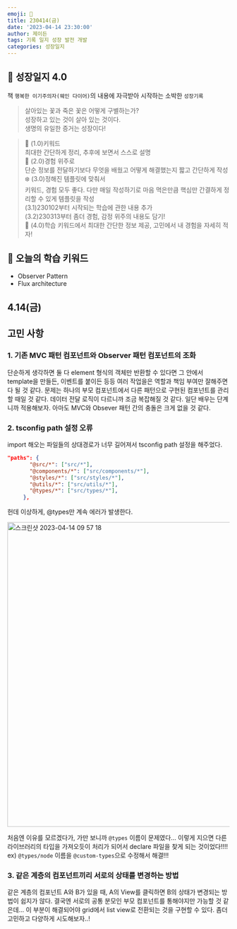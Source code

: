 ```yaml
---
emoji: 🌱
title: 230414(금)
date: '2023-04-14 23:30:00'
author: 제이든
tags: 기록 일지 성장 발전 개발
categories: 성장일지
---
```


## 🎄 성장일지 4.0

책 `행복한 이기주의자(웨인 다이어)`의 내용에 자극받아 시작하는 소박한 `성장기록`

> 살아있는 꽃과 죽은 꽃은 어떻게 구별하는가?<br/>
> 성장하고 있는 것이 살아 있는 것이다.<br/>
> 생명의 유일한 증거는 성장이다!

> 🌳 (1.0)키워드<br/>
> 최대한 간단하게 정리, 추후에 보면서 스스로 설명<br/>
> 🍉 (2.0)경험 위주로<br/>
> 단순 정보를 전달하기보다 무엇을 배웠고 어떻게 해결했는지 짧고 간단하게 작성<br/>
> ❄️ (3.0)정해진 템플릿에 맞춰서<br/>
> 키워드, 경험 모두 좋다. 다만 매일 작성하기로 마음 먹은만큼 핵심만 간결하게 정리할 수 있게 템플릿을 작성<br/>
> (3.1)230102부터 시작되는 학습에 관한 내용 추가<br/>
> (3.2)230313부터 좀더 경험, 감정 위주의 내용도 담기!<br/>
> 🌾 (4.0)학습 키워드에서 최대한 간단한 정보 제공, 고민에서 내 경험을 자세히 적자!<br/>

## 🔑 오늘의 학습 키워드

- Observer Pattern
- Flux architecture

## 4.14(금)

## 고민 사항

### 1. 기존 MVC 패턴 컴포넌트와 Observer 패턴 컴포넌트의 조화

단순하게 생각하면 둘 다 element 형식의 객체만 반환할 수 있다면 그 안에서 template을 만들든, 이벤트를 붙이든 등등 여러 작업을은 역할과 책임 부여만 잘해주면 다 될 것 같다. 문제는 하나의 부모 컴포넌트에서 다른 패턴으로 구현된 컴포넌트를 관리할 때일 것 같다. 데이터 전달 로직이 다르니까 조금 복잡해질 것 같다. 일단 배우는 단계니까 적용해보자. 아마도 MVC와 Obsever 패턴 간의 충돌은 크게 없을 것 같다.

### 2. tsconfig path 설정 오류

import 해오는 파일들의 상대경로가 너무 길어져서 tsconfig path 설정을 해주었다.
```json
"paths": {
       "@src/*": ["src/*"],
       "@components/*": ["src/components/*"],
       "@styles/*": ["src/styles/*"],
       "@utils/*": ["src/utils/*"],
       "@types/*": ["src/types/*"],
     },      
```

헌데 이상하게, @types만 계속 에러가 발생한다.

<img width="689" alt="스크린샷 2023-04-14 09 57 18" src="https://user-images.githubusercontent.com/86241737/231914108-ab761683-ef83-40aa-a864-b0e4b71788b5.png">

처음엔 이유를 모르겠다가, 가만 보니까 `@types` 이름이 문제였다... 이렇게 지으면 다른 라이브러리의 타입을 가져오듯이 처리가 되어서 declare 파일을 찾게 되는 것이었다!!!! ex) `@types/node`
이름을 `@custom-types`으로 수정해서 해결!!!

### 3. 같은 계층의 컴포넌트끼리 서로의 상태를 변경하는 방법

같은 계층의 컴포넌트 A와 B가 있을 때, A의 View를 클릭하면 B의 상태가 변경되는 방법이 쉽지가 않다. 결국엔 서로의 공통 분모인 부모 컴포넌트를 통해야지만 가능할 것 같은데... 이 부분이 해결되어야 grid에서 list view로 전환되는 것을 구현할 수 있다. 좀더 고민하고 다양하게 시도해보자..!